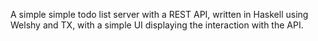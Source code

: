 A simple simple todo list server with a REST API, written in Haskell using Welshy and TX, with a simple UI displaying the interaction with the API.
